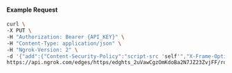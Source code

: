 <!-- Code generated for API Clients. DO NOT EDIT. -->

#### Example Request

```bash
curl \
-X PUT \
-H "Authorization: Bearer {API_KEY}" \
-H "Content-Type: application/json" \
-H "Ngrok-Version: 2" \
-d '{"add":{"Content-Security-Policy":"script-src 'self'","X-Frame-Options":"DENY"},"enabled":true}' \
https://api.ngrok.com/edges/https/edghts_2uVawCgzOmKdoBa2N7JZ23ZvjFF/routes/edghtsrt_2uVawHrbGnyf37klcGgSErbz5MC/response_headers
```
